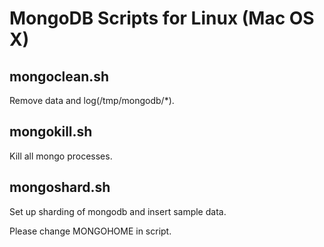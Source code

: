 MongoDB Scripts for Linux (Mac OS X)
============

## mongoclean.sh
Remove data and log(/tmp/mongodb/*).

## mongokill.sh
Kill all mongo processes.

## mongoshard.sh
Set up sharding of mongodb and insert sample data.

Please change MONGOHOME in script.
